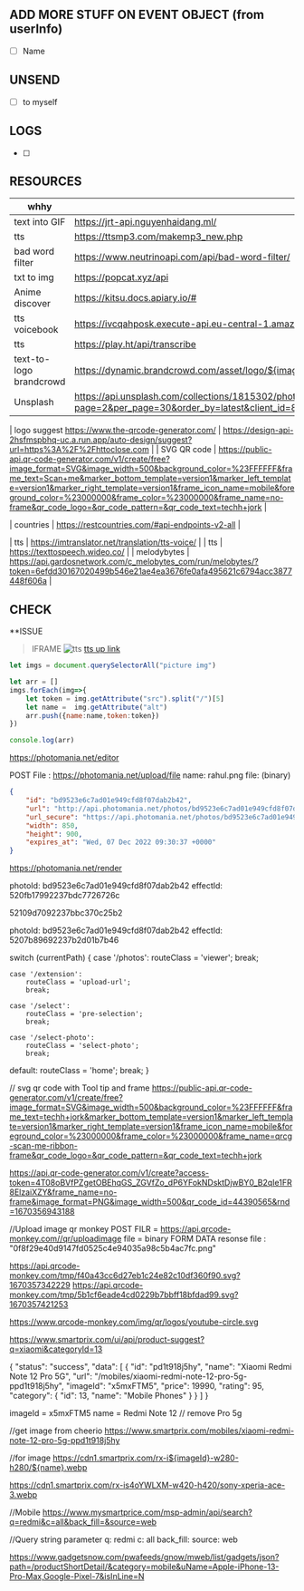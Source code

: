 ## ADD MORE STUFF ON EVENT OBJECT (from userInfo)
- [ ] Name

## UNSEND
- [ ] to myself

## LOGS
- [ ] 

## RESOURCES
|  whhy      | Link |
| ----------- | ----------- |
| text into GIF | https://jrt-api.nguyenhaidang.ml/   |    
| tts         |  https://ttsmp3.com/makemp3_new.php | 
| bad word filter   |  https://www.neutrinoapi.com/api/bad-word-filter/ |
| txt to img  |  https://popcat.xyz/api |
|  Anime discover  | https://kitsu.docs.apiary.io/# |
| tts voicebook | https://ivcqahposk.execute-api.eu-central-1.amazonaws.com/prod/audio |  
| tts | https://play.ht/api/transcribe |
| text-to-logo brandcrowd | https://dynamic.brandcrowd.com/asset/logo/${image_token}/logo-search-grid-${size}x?text=ewew  size =1x,2x image_token=folder on that|
| Unsplash | https://api.unsplash.com/collections/1815302/photos?page=2&per_page=30&order_by=latest&client_id=83517be9c4685efc88141c68e27981e43e7ee60749fd0634ac57b04eb9bd66bc&_=1670354072301 |

| logo suggest https://www.the-qrcode-generator.com/  | https://design-api-2hsfmspbhq-uc.a.run.app/auto-design/suggest?url=https%3A%2F%2Fhttoclose.com | 
| SVG QR code | https://public-api.qr-code-generator.com/v1/create/free?image_format=SVG&image_width=500&background_color=%23FFFFFF&frame_text=Scan+me&marker_bottom_template=version1&marker_left_template=version1&marker_right_template=version1&frame_icon_name=mobile&foreground_color=%23000000&frame_color=%23000000&frame_name=no-frame&qr_code_logo=&qr_code_pattern=&qr_code_text=techh+jork | 

| countries | https://restcountries.com/#api-endpoints-v2-all |

| tts | https://imtranslator.net/translation/tts-voice/ |
| tts | https://texttospeech.wideo.co/ |
| melodybytes | https://api.gardosnetwork.com/c_melobytes_com/run/melobytes/?token=6efdd30167020499b546e21ae4ea3676fe0afa495621c6794acc3877448f606a |
## CHECK 

**ISSUE 

> IFRAME  ![tts](https://imtranslator.net/translation/tts-voice/)
 [tts up link](https://imtranslator.net/translate-and-speak/speak/japanese/)





```js
let imgs = document.querySelectorAll("picture img")

let arr = []
imgs.forEach(img=>{
    let token = img.getAttribute("src").split("/")[5]
    let name =  img.getAttribute("alt")
    arr.push({name:name,token:token})
})

console.log(arr)
```




https://photomania.net/editor


<!-- Formdata -->
POST  File : 
https://photomania.net/upload/file
name: rahul.png
file: (binary)
```json
{
    "id": "bd9523e6c7ad01e949cfd8f07dab2b42",
    "url": "http://api.photomania.net/photos/bd9523e6c7ad01e949cfd8f07dab2b42.jpg",
    "url_secure": "https://api.photomania.net/photos/bd9523e6c7ad01e949cfd8f07dab2b42.jpg",
    "width": 850,
    "height": 900,
    "expires_at": "Wed, 07 Dec 2022 09:30:37 +0000"
}
```

https://photomania.net/render



<!-- Formdata -->
photoId: bd9523e6c7ad01e949cfd8f07dab2b42
effectId: 520fb17992237bdc7726726c

52109d7092237bbc370c25b2

photoId:  bd9523e6c7ad01e949cfd8f07dab2b42
effectId: 5207b89692237b2d01b7b46




 switch (currentPath) {
    case '/photos':
        routeClass = 'viewer';
        break;

    case '/extension':
        routeClass = 'upload-url';
        break;

    case '/select':
        routeClass = 'pre-selection';
        break;

    case '/select-photo':
        routeClass = 'select-photo';
        break;

default:
        routeClass = 'home';
        break;
}





// svg qr code with Tool tip and frame
https://public-api.qr-code-generator.com/v1/create/free?image_format=SVG&image_width=500&background_color=%23FFFFFF&frame_text=techh+jork&marker_bottom_template=version1&marker_left_template=version1&marker_right_template=version1&frame_icon_name=mobile&foreground_color=%23000000&frame_color=%23000000&frame_name=qrcg-scan-me-ribbon-frame&qr_code_logo=&qr_code_pattern=&qr_code_text=techh+jork



https://api.qr-code-generator.com/v1/create?access-token=4T08oBVfPZgetOBEhqGS_ZGVfZo_dP6YFokNDsktDjwBY0_B2qIe1FR8ElzaiXZY&frame_name=no-frame&image_format=PNG&image_width=500&qr_code_id=44390565&rnd=1670356943188




//Upload image qr monkey
POST FILR  =  https://api.qrcode-monkey.com//qr/uploadimage
file = binary FORM DATA
resonse file : "0f8f29e40d9147fd0525c4e94035a98c5b4ac7fc.png"


https://api.qrcode-monkey.com/tmp/f40a43cc6d27eb1c24e82c10df360f90.svg?1670357342229
https://api.qrcode-monkey.com/tmp/5b1cf6eade4cd0229b7bbff18bfdad99.svg?1670357421253


https://www.qrcode-monkey.com/img/qr/logos/youtube-circle.svg





https://www.smartprix.com/ui/api/product-suggest?q=xiaomi&categoryId=13

{
    "status": "success",
    "data": [
        {
            "id": "pd1t918j5hy",
            "name": "Xiaomi Redmi Note 12 Pro 5G",
            "url": "/mobiles/xiaomi-redmi-note-12-pro-5g-ppd1t918j5hy",
            "imageId": "x5mxFTM5",
            "price": 19990,
            "rating": 95,
            "category": {
                "id": 13,
                "name": "Mobile Phones"
            }
        }
    ]
}


imageId = x5mxFTM5
name = Redmi Note 12 // remove Pro 5g 


//get image from cheerio
https://www.smartprix.com/mobiles/xiaomi-redmi-note-12-pro-5g-ppd1t918j5hy




//for image
https://cdn1.smartprix.com/rx-i${imageId}-w280-h280/${name}.webp

https://cdn1.smartprix.com/rx-is4oYWLXM-w420-h420/sony-xperia-ace-3.webp







//Mobile
 https://www.mysmartprice.com/msp-admin/api/search?q=redmi&c=all&back_fill=&source=web

//Query string parameter
q: redmi
c: all
back_fill: 
source: web




https://www.gadgetsnow.com/pwafeeds/gnow/mweb/list/gadgets/json?path=/productShortDetail/&category=mobile&uName=Apple-iPhone-13-Pro-Max,Google-Pixel-7&isInLine=N
